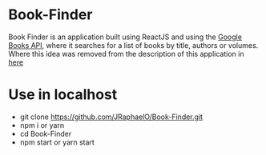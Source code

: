 # Book-Finder
Book Finder is an application built using ReactJS and using the [Google Books API](https://developers.google.com/books), where it searches for a list of books by title, authors or volumes. Where this idea was removed from the description of this application in [here](https://github.com/florinpop17/app-ideas/blob/master/Projects/2-Intermediate/Book-Finder-App.md)

# Use in localhost
* git clone https://github.com/JRaphaelO/Book-Finder.git
* npm i or yarn
* cd Book-Finder
* npm start or yarn start
